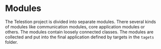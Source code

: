 # Modules

The Telestion project is divided into separate modules. 
There several kinds of modules like communication modules, core application modules or others.
The modules contain loosely connected classes.
The modules are collected and put into the final application defined by targets in the `tagets` folder.